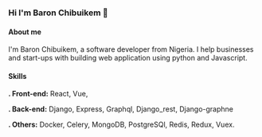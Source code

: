 ### Hi I'm Baron Chibuikem 👋

#### About me

I'm Baron Chibuikem, a software developer from Nigeria. I help businesses and start-ups with building web application using python and Javascript.

#### Skills
  **. Front-end:** React, Vue, 
  
  **. Back-end:** Django, Express, Graphql, Django_rest, Django-graphne
  
  **. Others:** Docker, Celery, MongoDB, PostgreSQl, Redis, Redux, Vuex.
  
